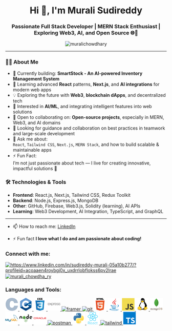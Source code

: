 <h1 align="center">Hi 👋, I'm Murali Sudireddy</h1>
<h3 align="center">
  Passionate Full Stack Developer | MERN Stack Enthusiast | Exploring Web3, AI, and Open Source 🌐🚀
</h3>

<p align="center">
  <img src="https://komarev.com/ghpvc/?username=muralichowdhary&label=Profile%20views&color=0e75b6&style=flat" alt="muralichowdhary" />
</p>

---

### 👨‍💻 About Me

- 🔭 Currently building: **SmartStock - An AI-powered Inventory Management System**
- 🌱 Learning advanced **React** patterns, **Next.js**, and **AI integrations** for modern web apps
- 💡 Exploring the future with **Web3**, **blockchain dApps**, and decentralized tech
- 🧠 Interested in **AI/ML**, and integrating intelligent features into web solutions
- 👯 Open to collaborating on: **Open-source projects**, especially in MERN, Web3, and AI domains
- 🤝 Looking for guidance and collaboration on best practices in teamwork and large-scale development
- 💬 Ask me about:  
  `React`, `Tailwind CSS`, `Next.js`, `MERN Stack`, and how to build scalable & maintainable apps
- ⚡ Fun Fact:  
  I’m not just passionate about tech — I live for creating innovative, impactful solutions 🚀

### 🛠️ Technologies & Tools
- **Frontend**: React.js, Next.js, Tailwind CSS, Redux Toolkit
- **Backend**: Node.js, Express.js, MongoDB
- **Other**: GitHub, Firebase, Web3.js, Solidity (learning), AI APIs
- **Learning**: Web3 Development, AI Integration, TypeScript, and GraphQL

---


- 📫 How to reach me: [LinkedIn](https://www.linkedin.com/in/sudireddy-murali-05a10b277/?profileId=ACoAAEN4RoYBGj0x_UxdRRLOBflOkSs6pV2LRAE)

- ⚡ Fun fact **I love what I do and am passionate about coding!**

<h3 align="left">Connect with me:</h3>
<p align="left">
<a href="https://linkedin.com/in/https://www.linkedin.com/in/sudireddy-murali-05a10b277/?profileid=acoaaen4roybgj0x_uxdrrlobflokss6pv2lrae" target="blank"><img align="center" src="https://raw.githubusercontent.com/rahuldkjain/github-profile-readme-generator/master/src/images/icons/Social/linked-in-alt.svg" alt="https://www.linkedin.com/in/sudireddy-murali-05a10b277/?profileid=acoaaen4roybgj0x_uxdrrlobflokss6pv2lrae" height="30" width="40" /></a>
<a href="https://instagram.com/murali_chowdha_ry" target="blank"><img align="center" src="https://raw.githubusercontent.com/rahuldkjain/github-profile-readme-generator/master/src/images/icons/Social/instagram.svg" alt="murali_chowdha_ry" height="30" width="40" /></a>
</p>

<h3 align="left">Languages and Tools:</h3>
<p align="left"> <a href="https://www.cprogramming.com/" target="_blank" rel="noreferrer"> <img src="https://raw.githubusercontent.com/devicons/devicon/master/icons/c/c-original.svg" alt="c" width="40" height="40"/> </a> <a href="https://www.w3schools.com/cpp/" target="_blank" rel="noreferrer"> <img src="https://raw.githubusercontent.com/devicons/devicon/master/icons/cplusplus/cplusplus-original.svg" alt="cplusplus" width="40" height="40"/> </a> <a href="https://www.w3schools.com/css/" target="_blank" rel="noreferrer"> <img src="https://raw.githubusercontent.com/devicons/devicon/master/icons/css3/css3-original-wordmark.svg" alt="css3" width="40" height="40"/> </a> <a href="https://expressjs.com" target="_blank" rel="noreferrer"> <img src="https://raw.githubusercontent.com/devicons/devicon/master/icons/express/express-original-wordmark.svg" alt="express" width="40" height="40"/> </a> <a href="https://www.framer.com/" target="_blank" rel="noreferrer"> <img src="https://www.vectorlogo.zone/logos/framer/framer-icon.svg" alt="framer" width="40" height="40"/> </a> <a href="https://git-scm.com/" target="_blank" rel="noreferrer"> <img src="https://www.vectorlogo.zone/logos/git-scm/git-scm-icon.svg" alt="git" width="40" height="40"/> </a> <a href="https://www.w3.org/html/" target="_blank" rel="noreferrer"> <img src="https://raw.githubusercontent.com/devicons/devicon/master/icons/html5/html5-original-wordmark.svg" alt="html5" width="40" height="40"/> </a> <a href="https://www.java.com" target="_blank" rel="noreferrer"> <img src="https://raw.githubusercontent.com/devicons/devicon/master/icons/java/java-original.svg" alt="java" width="40" height="40"/> </a> <a href="https://developer.mozilla.org/en-US/docs/Web/JavaScript" target="_blank" rel="noreferrer"> <img src="https://raw.githubusercontent.com/devicons/devicon/master/icons/javascript/javascript-original.svg" alt="javascript" width="40" height="40"/> </a> <a href="https://www.linux.org/" target="_blank" rel="noreferrer"> <img src="https://raw.githubusercontent.com/devicons/devicon/master/icons/linux/linux-original.svg" alt="linux" width="40" height="40"/> </a> <a href="https://www.mongodb.com/" target="_blank" rel="noreferrer"> <img src="https://raw.githubusercontent.com/devicons/devicon/master/icons/mongodb/mongodb-original-wordmark.svg" alt="mongodb" width="40" height="40"/> </a> <a href="https://www.mysql.com/" target="_blank" rel="noreferrer"> <img src="https://raw.githubusercontent.com/devicons/devicon/master/icons/mysql/mysql-original-wordmark.svg" alt="mysql" width="40" height="40"/> </a> <a href="https://nodejs.org" target="_blank" rel="noreferrer"> <img src="https://raw.githubusercontent.com/devicons/devicon/master/icons/nodejs/nodejs-original-wordmark.svg" alt="nodejs" width="40" height="40"/> </a> <a href="https://www.oracle.com/" target="_blank" rel="noreferrer"> <img src="https://raw.githubusercontent.com/devicons/devicon/master/icons/oracle/oracle-original.svg" alt="oracle" width="40" height="40"/> </a> <a href="https://postman.com" target="_blank" rel="noreferrer"> <img src="https://www.vectorlogo.zone/logos/getpostman/getpostman-icon.svg" alt="postman" width="40" height="40"/> </a> <a href="https://www.python.org" target="_blank" rel="noreferrer"> <img src="https://raw.githubusercontent.com/devicons/devicon/master/icons/python/python-original.svg" alt="python" width="40" height="40"/> </a> <a href="https://reactjs.org/" target="_blank" rel="noreferrer"> <img src="https://raw.githubusercontent.com/devicons/devicon/master/icons/react/react-original-wordmark.svg" alt="react" width="40" height="40"/> </a> <a href="https://tailwindcss.com/" target="_blank" rel="noreferrer"> <img src="https://www.vectorlogo.zone/logos/tailwindcss/tailwindcss-icon.svg" alt="tailwind" width="40" height="40"/> </a> <a href="https://www.typescriptlang.org/" target="_blank" rel="noreferrer"> <img src="https://raw.githubusercontent.com/devicons/devicon/master/icons/typescript/typescript-original.svg" alt="typescript" width="40" height="40"/> </a> </p>
